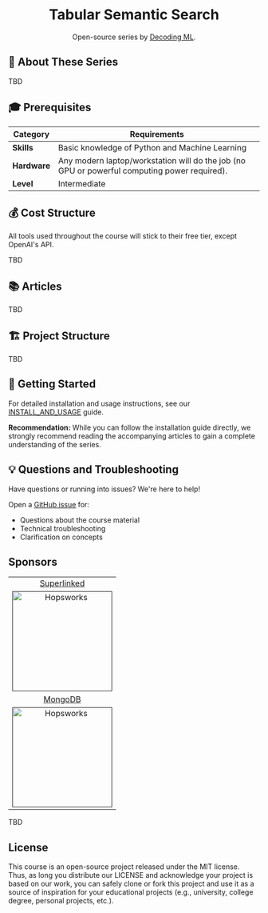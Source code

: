 <div align="center">
  <h1>Tabular Semantic Search</h1>
  <p class="tagline">Open-source series by <a href="https://decodingml.substack.com">Decoding ML</a>.</p>
</div>

## 🎯 About These Series

TBD


## 🎓 Prerequisites

| Category | Requirements |
|----------|-------------|
| **Skills** | Basic knowledge of Python and Machine Learning |
| **Hardware** | Any modern laptop/workstation will do the job (no GPU or powerful computing power required). |
| **Level** | Intermediate |

## 💰 Cost Structure

All tools used throughout the course will stick to their free tier, except OpenAI's API.

TBD

## 📚 Articles

TBD

## 🏗️ Project Structure

TBD

## 🚀 Getting Started

For detailed installation and usage instructions, see our [INSTALL_AND_USAGE](https://github.com/decodingml/hands-on-retrieval/blob/main/INSTALL_AND_USAGE.md) guide.

**Recommendation:** While you can follow the installation guide directly, we strongly recommend reading the accompanying articles to gain a complete understanding of the series.

## 💡 Questions and Troubleshooting

Have questions or running into issues? We're here to help!

Open a [GitHub issue](https://github.com/decodingml/hands-on-retrieval/issues) for:
- Questions about the course material
- Technical troubleshooting
- Clarification on concepts


## Sponsors

<table>
  <tr>
    <td align="center">
      <a href="" target="_blank">Superlinked</a>
    </td>
  </tr>
  <tr>
    <td align="center">
      <a href="" target="_blank">
        <img src="assets/hopsworks.png" width="200" alt="Hopsworks">
      </a>
    </td>
  </tr>
  <tr>
    <td align="center">
      <a href="" target="_blank">MongoDB</a>
    </td>
  </tr>
  <tr>
    <td align="center">
      <a href="" target="_blank">
        <img src="assets/hopsworks.png" width="200" alt="Hopsworks">
      </a>
    </td>
  </tr>
</table>

TBD

## License

This course is an open-source project released under the MIT license. Thus, as long you distribute our LICENSE and acknowledge your project is based on our work, you can safely clone or fork this project and use it as a source of inspiration for your educational projects (e.g., university, college degree, personal projects, etc.).